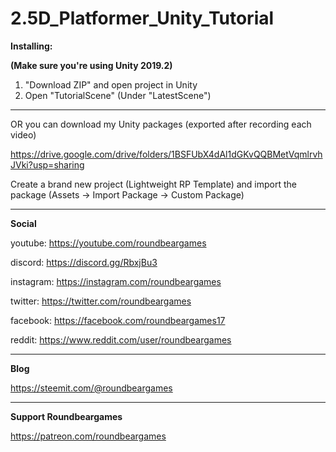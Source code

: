 # 2.5D_Platformer_Unity_Tutorial

**Installing:**

**(Make sure you're using Unity 2019.2)**

1. "Download ZIP" and open project in Unity
2. Open "TutorialScene" (Under "LatestScene")

----

OR you can download my Unity packages (exported after recording each video)

https://drive.google.com/drive/folders/1BSFUbX4dAl1dGKvQQBMetVqmlrvhJVki?usp=sharing

Create a brand new project (Lightweight RP Template) and import the package
(Assets -> Import Package -> Custom Package)

----

**Social**

youtube: https://youtube.com/roundbeargames

discord: https://discord.gg/RbxjBu3

instagram: https://instagram.com/roundbeargames

twitter: https://twitter.com/roundbeargames

facebook: https://facebook.com/roundbeargames17

reddit: https://www.reddit.com/user/roundbeargames

----

**Blog**

https://steemit.com/@roundbeargames

----

**Support Roundbeargames**

https://patreon.com/roundbeargames
